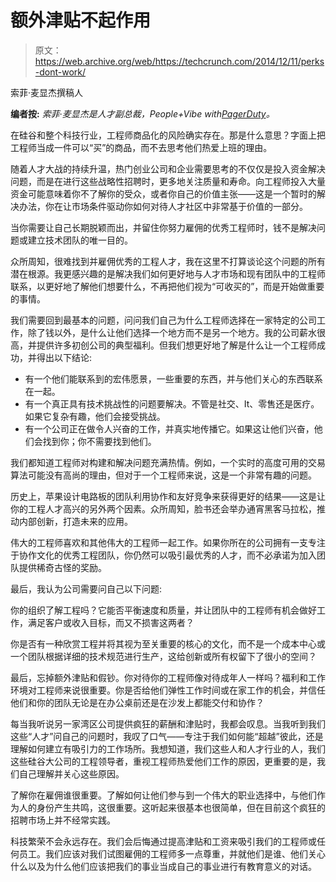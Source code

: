 # 额外津贴不起作用

> 原文：<https://web.archive.org/web/https://techcrunch.com/2014/12/11/perks-dont-work/>

索菲·麦显杰撰稿人

**编者按:** *索菲·麦显杰是人才副总裁，People+Vibe with[PagerDuty](https://web.archive.org/web/20230316045309/http://www.pagerduty.com/)。*

在硅谷和整个科技行业，工程师商品化的风险确实存在。那是什么意思？字面上把工程师当成一件可以“买”的商品，而不去思考他们热爱上班的理由。

随着人才大战的持续升温，热门创业公司和企业需要思考的不仅仅是投入资金解决问题，而是在进行这些战略性招聘时，更多地关注质量和寿命。向工程师投入大量资金可能意味着你不了解你的受众，或者你自己的价值主张——这是一个暂时的解决办法，你在让市场条件驱动你如何对待人才社区中非常基于价值的一部分。

当你需要让自己长期脱颖而出，并留住你努力雇佣的优秀工程师时，钱不是解决问题或建立技术团队的唯一目的。

众所周知，很难找到并雇佣优秀的工程人才，我在这里不打算谈论这个问题的所有潜在根源。我更感兴趣的是解决我们如何更好地与人才市场和现有团队中的工程师联系，以更好地了解他们想要什么，不再把他们视为“可收买的”，而是开始做重要的事情。

我们需要回到最基本的问题，问问我们自己为什么工程师选择在一家特定的公司工作，除了钱以外，是什么让他们选择一个地方而不是另一个地方。我的公司薪水很高，并提供许多初创公司的典型福利。但我们想更好地了解是什么让一个工程师成功，并得出以下结论:

*   有一个他们能联系到的宏伟愿景，一些重要的东西，并与他们关心的东西联系在一起。
*   有一个真正具有技术挑战性的问题要解决。不管是社交、It、零售还是医疗。如果它复杂有趣，他们会接受挑战。
*   有一个公司正在做令人兴奋的工作，并真实地传播它。如果这让他们兴奋，他们会找到你；你不需要找到他们。

我们都知道工程师对构建和解决问题充满热情。例如，一个实时的高度可用的交易算法可能没有高尚的理由，但对于一个工程师来说，这是一个非常有趣的问题。

历史上，苹果设计电路板的团队利用协作和友好竞争来获得更好的结果——这是让你的工程人才高兴的另外两个因素。众所周知，脸书还会举办通宵黑客马拉松，推动内部创新，打造未来的应用。

伟大的工程师喜欢和其他伟大的工程师一起工作。如果你所在的公司拥有一支专注于协作文化的优秀工程团队，你仍然可以吸引最优秀的人才，而不必承诺为加入团队提供稀奇古怪的奖励。

最后，我认为公司需要问自己以下问题:

你的组织了解工程吗？它能否平衡速度和质量，并让团队中的工程师有机会做好工作，满足客户或收入目标，而又不损害这两者？

你是否有一种欣赏工程并将其视为至关重要的核心的文化，而不是一个成本中心或一个团队根据详细的技术规范进行生产，这给创新或所有权留下了很小的空间？

最后，忘掉额外津贴和假钞。你对待你的工程师像对待成年人一样吗？福利和工作环境对工程师来说很重要。你是否给他们弹性工作时间或在家工作的机会，并信任他们和你的团队无论是在办公桌前还是在沙发上都能交付和协作？

每当我听说另一家湾区公司提供疯狂的薪酬和津贴时，我都会叹息。当我听到我们这些“人才”问自己的问题时，我叹了口气——专注于我们如何能“超越”彼此，还是理解如何建立有吸引力的工作场所。我想知道，我们这些人和人才行业的人，我们这些硅谷大公司的工程领导者，重视工程师热爱他们工作的原因，更重要的是，我们自己理解并关心这些原因。

了解你在雇佣谁很重要。了解如何让他们参与到一个伟大的职业选择中，与他们作为人的身份产生共鸣，这很重要。这听起来很基本也很简单，但在目前这个疯狂的招聘市场上并不经常实践。

科技繁荣不会永远存在。我们会后悔通过提高津贴和工资来吸引我们的工程师或任何员工。我们应该对我们试图雇佣的工程师多一点尊重，并就他们是谁、他们关心什么以及为什么他们应该把我们的事业当成自己的事业进行有教育意义的对话。